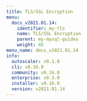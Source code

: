 ```yaml
---
title: TLS/SSL Encryption
menu:
  docs_v2021.01.14:
    identifier: my-tls
    name: TLS/SSL Encryption
    parent: my-mysql-guides
    weight: 45
menu_name: docs_v2021.01.14
info:
  autoscaler: v0.1.0
  cli: v0.16.0
  community: v0.16.0
  enterprise: v0.3.0
  installer: v0.16.0
  version: v2021.01.14
---
```


